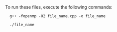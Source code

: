 To run these files, execute the following commands:

      g++ -fopenmp -O2 file_name.cpp -o file_name

      ./file_name
